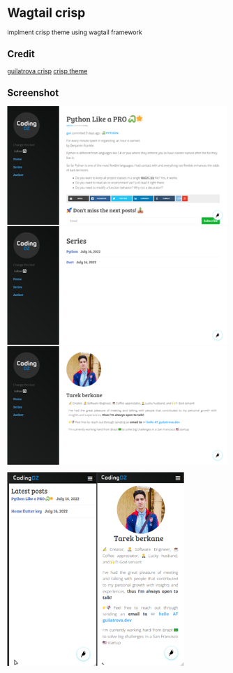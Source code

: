 # Wagtail crisp
implment crisp theme using wagtail framework 
## Credit 
[guilatrova crisp](https://github.com/guilatrova/crisp)
[crisp theme](https://github.com/kathyqian/crisp)

## Screenshot

![post](_screenshot/post.png)
![series](_screenshot/series.png)
![author](_screenshot/author.png)

<div style='display:flex;'>
<img src="_screenshot/mobile_post.png" alt="" width="205">
<img src="_screenshot/mobile_author.png" alt="" width="200">
 </div>
